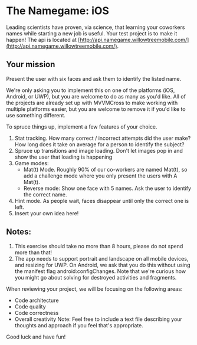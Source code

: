 # The Namegame: iOS

Leading scientists have proven, via science, that learning your coworkers names while starting a new job is useful. Your test project is to make it happen! The api is located at [http://api.namegame.willowtreemobile.com/](http://api.namegame.willowtreemobile.com/).

## Your mission

Present the user with six faces and ask them to identify the listed name. 

We're only asking you to implement this on one of the platforms (iOS, Android, or UWP), but you are welcome to do as many as you'd like. All of the projects are already set up with MVVMCross to make working with multiple platforms easier, but you are welcome to remove it if you'd like to use something different.

To spruce things up, implement a few features of your choice.

1. Stat tracking. How many correct / incorrect attempts did the user make? How long does it take on average for a person to identify the subject?
2. Spruce up transitions and image loading.  Don't let images pop in and show the user that loading is happening
3. Game modes:
    * Mat(t) Mode. Roughly 90% of our co-workers are named Mat(t), so add a challenge mode where you only present the users with A Mat(t).
    * Reverse mode: Show one face with 5 names. Ask the user to identify the correct name.
4. Hint mode. As people wait, faces disappear until only the correct one is left.
5. Insert your own idea here!


## Notes:
1. This exercise should take no more than 8 hours, please do not spend more than that!
2. The app needs to support portrait and landscape on all mobile devices, and resizing for UWP. On Android, we ask that you do this without using the manifest flag android:configChanges. Note that we're curious how you might go about solving for destroyed activities and fragments. 

When reviewing your project, we will be focusing on the following areas:
* Code architecture
* Code quality
* Code correctness
* Overall creativity
Note: Feel free to include a text file describing your thoughts and approach if you feel that's appropriate. 

Good luck and have fun!